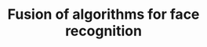 ---
title: "Fusion of algorithms for face recognition"
excerpt: "Data Challenge IDEMIA-MS Big Data (ranked 1st among 57 data scientists) \n
* build a fusion of algorithms in order to construct the best suited solution for comparison of a pair of images \n
* total 9,800,713 training observations. There are in total 3,768,311 test observations. \n
* the performance criterion is TPR for the value of FPR = 0.0001 \n
* LightGBoost \n
* Custom Loss Function - In order to penalise False Positive, I put a penalty Beta on the FP, calculating the gradient as:
grad =∂𝐿/∂𝑥=∂𝐿/∂𝑝*∂𝑝/∂𝑥=𝑝(𝛽+𝑦−𝛽𝑦)−𝑦 ,
and hessien as:
hess =∂2/𝐿∂𝑥2=𝑝(1−𝑝)(𝛽+𝑦−𝛽𝑦)"
git_url: "https://wangyangparis.github.io/DataChallenge2020/"
image: "https://upload.wikimedia.org/wikipedia/commons/2/2e/IDEMIA_Logo.jpg"
publish: true
---